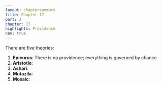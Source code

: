 ```yaml
---
layout: chaptersummary
title: Chapter 17
part: 3
chapter: 17
highlights: Providence
nav: true
---
```


There are five theories:
1. **Epicurus**: There is no providence; everything is governed by chance
2. **Aristotle**:
3. **Ashari**:
4. **Mutazila**:
5. **Mosaic**:
